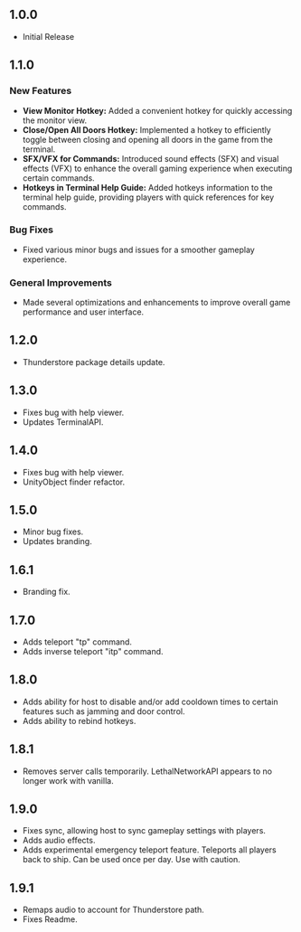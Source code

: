 ## 1.0.0

- Initial Release

## 1.1.0

### New Features

- **View Monitor Hotkey:** Added a convenient hotkey for quickly accessing the monitor view.
- **Close/Open All Doors Hotkey:** Implemented a hotkey to efficiently toggle between closing and opening all doors in the game from the terminal.
- **SFX/VFX for Commands:** Introduced sound effects (SFX) and visual effects (VFX) to enhance the overall gaming experience when executing certain commands.
- **Hotkeys in Terminal Help Guide:** Added hotkeys information to the terminal help guide, providing players with quick references for key commands.

### Bug Fixes

- Fixed various minor bugs and issues for a smoother gameplay experience.

### General Improvements

- Made several optimizations and enhancements to improve overall game performance and user interface.

## 1.2.0

- Thunderstore package details update.

## 1.3.0

- Fixes bug with help viewer.
- Updates TerminalAPI.

## 1.4.0

- Fixes bug with help viewer.
- UnityObject finder refactor.

## 1.5.0

- Minor bug fixes.
- Updates branding.

## 1.6.1

- Branding fix.

## 1.7.0

- Adds teleport "tp" command.
- Adds inverse teleport "itp" command. 

## 1.8.0

- Adds ability for host to disable and/or add cooldown times to certain features such as jamming and door control.
- Adds ability to rebind hotkeys.

## 1.8.1

- Removes server calls temporarily. LethalNetworkAPI appears to no longer work with vanilla.

## 1.9.0

- Fixes sync, allowing host to sync gameplay settings with players.
- Adds audio effects.
- Adds experimental emergency teleport feature. Teleports all players back to ship. Can be used once per day. Use with caution.

## 1.9.1

- Remaps audio to account for Thunderstore path.
- Fixes Readme.


